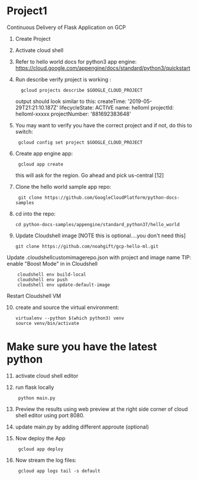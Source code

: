 # Project1
Continuous Delivery of Flask Application on GCP 

1. Create Project
2. Activate cloud shell
3. Refer to hello world docs for python3 app engine: https://cloud.google.com/appengine/docs/standard/python3/quickstart
4. Run describe
   verify project is working :
   
         gcloud projects describe $GOOGLE_CLOUD_PROJECT
   
   output should look similar to this:
          createTime: '2019-05-29T21:21:10.187Z'
          lifecycleState: ACTIVE
          name: helloml
          projectId: helloml-xxxxx
          projectNumber: '881692383648'

5. You may want to verify you have the correct project and if not, do this to switch:
   
        gcloud config set project $GOOGLE_CLOUD_PROJECT
   
6. Create app engine app:
 
        gcloud app create
   
   this will ask for the region. Go ahead and pick us-central [12]
   
7. Clone the hello world sample app repo:
    
        git clone https://github.com/GoogleCloudPlatform/python-docs-samples
    
8. cd into the repo:
   
       cd python-docs-samples/appengine/standard_python37/hello_world

9. Update Cloudshell image [NOTE this is optional....you don't need this]

  
       git clone https://github.com/noahgift/gcp-hello-ml.git
Update .cloudshellcustomimagerepo.json with project and image name
TIP: enable "Boost Mode" in in Cloudshell

        cloudshell env build-local
        cloudshell env push
        cloudshell env update-default-image


Restart Cloudshell VM

10. create and source the virtual environment:

        virtualenv --python $(which python3) venv
        source venv/bin/activate
# Make sure you have the latest python 

11. activate cloud shell editor

12. run flask locally
   
         python main.py
   
13. Preview the results using web preview at the right side corner of cloud shell editor using port 8080.

14.  update main.py by adding different approute (optional)

15. Now deploy the App
    
         gcloud app deploy
    
16. Now stream the log files:
    
         gcloud app logs tail -s default

